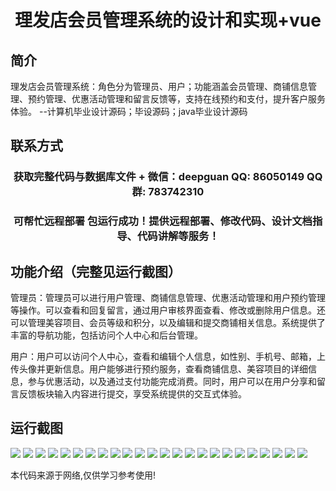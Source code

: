 <p><h1 align="center">理发店会员管理系统的设计和实现+vue</h1></p>

## 简介
理发店会员管理系统：角色分为管理员、用户；功能涵盖会员管理、商铺信息管理、预约管理、优惠活动管理和留言反馈等，支持在线预约和支付，提升客户服务体验。    --计算机毕业设计源码；毕设源码；java毕业设计源码


## 联系方式
<p><h3 align="center">获取完整代码与数据库文件 + 微信：deepguan QQ: 86050149 QQ群: 783742310</h3></p>
<p><h3 align="center">可帮忙远程部署 包运行成功！提供远程部署、修改代码、设计文档指导、代码讲解等服务！</h3></p>

## 功能介绍（完整见运行截图）
管理员：管理员可以进行用户管理、商铺信息管理、优惠活动管理和用户预约管理等操作。可以查看和回复留言，通过用户审核界面查看、修改或删除用户信息。还可以管理美容项目、会员等级和积分，以及编辑和提交商铺相关信息。系统提供了丰富的导航功能，包括访问个人中心和后台管理。

用户：用户可以访问个人中心，查看和编辑个人信息，如性别、手机号、邮箱，上传头像并更新信息。用户能够进行预约服务，查看商铺信息、美容项目的详细信息，参与优惠活动，以及通过支付功能完成消费。同时，用户可以在用户分享和留言反馈板块输入内容进行提交，享受系统提供的交互式体验。


## 运行截图
![](img/001.jpg)
![](img/002.jpg)
![](img/003.jpg)
![](img/004.jpg)
![](img/005.jpg)
![](img/006.jpg)
![](img/007.jpg)
![](img/008.jpg)
![](img/009.jpg)
![](img/010.jpg)
![](img/011.jpg)
![](img/012.jpg)
![](img/013.jpg)
![](img/014.jpg)
![](img/015.jpg)
![](img/016.jpg)
![](img/017.jpg)
![](img/018.jpg)
![](img/019.jpg)
![](img/020.jpg)
![](img/021.jpg)
![](img/022.jpg)
![](img/023.jpg)
![](img/024.jpg)

<p>本代码来源于网络,仅供学习参考使用!</p>
